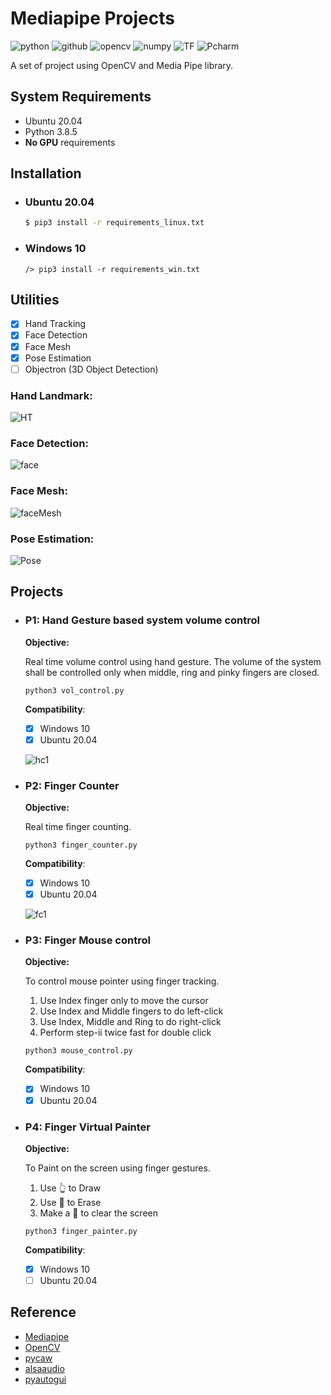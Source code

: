 # Mediapipe Projects

![python](https://img.shields.io/badge/Python-3776AB?style=for-the-badge&logo=python&logoColor=white)
![github](https://img.shields.io/badge/GitHub-100000?style=for-the-badge&logo=github&logoColor=white)
![opencv](https://img.shields.io/badge/OpenCV-27338e?style=for-the-badge&logo=OpenCV&logoColor=white)
![numpy](https://img.shields.io/badge/Numpy-777BB4?style=for-the-badge&logo=numpy&logoColor=white)
![TF](https://img.shields.io/badge/TensorFlow-FF6F00?style=for-the-badge&logo=TensorFlow&logoColor=white)
![Pcharm](https://img.shields.io/badge/PyCharm-000000.svg?&style=for-the-badge&logo=PyCharm&logoColor=white)

A set of project using OpenCV and Media Pipe library.

## System Requirements

* Ubuntu 20.04
* Python 3.8.5
* **No GPU** requirements

## Installation

* ### Ubuntu 20.04
  ```sh
  $ pip3 install -r requirements_linux.txt
  ```
* ### Windows 10
  ```shell
  /> pip3 install -r requirements_win.txt
  ```  

## Utilities

- [X] Hand Tracking
- [X] Face Detection
- [X] Face Mesh
- [X] Pose Estimation
- [ ] Objectron (3D Object Detection)

### Hand Landmark:

![HT](gallery/Output/ht.gif)

### Face Detection:

![face](gallery/Output/face.gif)

### Face Mesh:

![faceMesh](gallery/Output/face_mesh.gif)

### Pose Estimation:

![Pose](gallery/Output/pose_est.gif)

## Projects

* ### P1: Hand Gesture based system volume control
  **Objective:**

  Real time volume control using hand gesture. The volume of the system shall be controlled only when middle, ring and
  pinky fingers are closed.
    ```shell
    python3 vol_control.py
    ```
  **Compatibility**:
    - [X] Windows 10
    - [X] Ubuntu 20.04

  ![hc1](gallery/Output/VolC.gif)

* ### P2: Finger Counter
  **Objective:**

  Real time finger counting.
    ```shell
    python3 finger_counter.py
    ```
  **Compatibility**:
    - [X] Windows 10
    - [X] Ubuntu 20.04

  ![fc1](gallery/Output/FC.gif)
* ### P3: Finger Mouse control
  **Objective:**

  To control mouse pointer using finger tracking.
    1. Use Index finger only to move the cursor
    2. Use Index and Middle fingers to do left-click
    3. Use Index, Middle and Ring to do right-click
    4. Perform step-ii twice fast for double click

    ```shell
    python3 mouse_control.py
    ```
  **Compatibility**:
    - [X] Windows 10
    - [X] Ubuntu 20.04
  
* ### P4: Finger Virtual Painter
  **Objective:**

  To Paint on the screen using finger gestures.
    1. Use 👆 to Draw
    2. Use 🤚 to Erase
    3. Make a 🤟 to clear the screen

    ```shell
    python3 finger_painter.py
    ```
  **Compatibility**:
    - [X] Windows 10
    - [ ] Ubuntu 20.04
## Reference

* [Mediapipe](https://google.github.io/mediapipe/)
* [OpenCV](https://pypi.org/project/opencv-python/)
* [pycaw](https://github.com/AndreMiras/pycaw)
* [alsaaudio](https://pypi.org/project/pyalsaaudio/)
* [pyautogui](https://pypi.org/project/pyautogui/)
